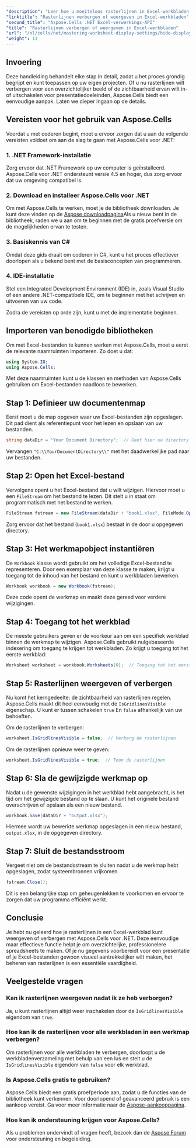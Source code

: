 ```yaml
---
"description": "Leer hoe u moeiteloos rasterlijnen in Excel-werkbladen kunt verbergen of weergeven met Aspose.Cells voor .NET. Deze uitgebreide tutorial bevat stapsgewijze instructies."
"linktitle": "Rasterlijnen verbergen of weergeven in Excel-werkbladen"
"second_title": "Aspose.Cells .NET Excel-verwerkings-API"
"title": "Rasterlijnen verbergen of weergeven in Excel-werkbladen"
"url": "/nl/cells/net/mastering-worksheet-display-settings/hide-display-gridlines/"
"weight": 11
---
```


## Invoering

Deze handleiding behandelt elke stap in detail, zodat u het proces grondig begrijpt en kunt toepassen op uw eigen projecten. Of u nu rasterlijnen wilt verbergen voor een overzichtelijker beeld of de zichtbaarheid ervan wilt in- of uitschakelen voor presentatiedoeleinden, Aspose.Cells biedt een eenvoudige aanpak. Laten we dieper ingaan op de details.

## Vereisten voor het gebruik van Aspose.Cells

Voordat u met coderen begint, moet u ervoor zorgen dat u aan de volgende vereisten voldoet om aan de slag te gaan met Aspose.Cells voor .NET:

### 1. .NET Framework-installatie
Zorg ervoor dat .NET Framework op uw computer is geïnstalleerd. Aspose.Cells voor .NET ondersteunt versie 4.5 en hoger, dus zorg ervoor dat uw omgeving compatibel is.

### 2. Download en installeer Aspose.Cells voor .NET
Om met Aspose.Cells te werken, moet je de bibliotheek downloaden. Je kunt deze vinden op de [Aspose downloadpagina](https://releases.aspose.com/cells/net/)Als u nieuw bent in de bibliotheek, raden we u aan om te beginnen met de gratis proefversie om de mogelijkheden ervan te testen.

### 3. Basiskennis van C#
Omdat deze gids draait om coderen in C#, kunt u het proces effectiever doorlopen als u bekend bent met de basisconcepten van programmeren.

### 4. IDE-installatie
Stel een Integrated Development Environment (IDE) in, zoals Visual Studio of een andere .NET-compatibele IDE, om te beginnen met het schrijven en uitvoeren van uw code.

Zodra de vereisten op orde zijn, kunt u met de implementatie beginnen.

## Importeren van benodigde bibliotheken

Om met Excel-bestanden te kunnen werken met Aspose.Cells, moet u eerst de relevante naamruimten importeren. Zo doet u dat:

```csharp
using System.IO;
using Aspose.Cells;
```

Met deze naamruimten kunt u de klassen en methoden van Aspose.Cells gebruiken om Excel-bestanden naadloos te bewerken.

## Stap 1: Definieer uw documentenmap

Eerst moet u de map opgeven waar uw Excel-bestanden zijn opgeslagen. Dit pad dient als referentiepunt voor het lezen en opslaan van uw bestanden.

```csharp
string dataDir = "Your Document Directory";  // Geef hier uw directory op
```

Vervangen `"C:\\YourDocumentDirectory\\"` met het daadwerkelijke pad naar uw bestanden.

## Stap 2: Open het Excel-bestand

Vervolgens opent u het Excel-bestand dat u wilt wijzigen. Hiervoor moet u een `FileStream` om het bestand te lezen. Dit stelt u in staat om programmatisch met het bestand te werken.

```csharp
FileStream fstream = new FileStream(dataDir + "book1.xlsx", FileMode.Open);
```

Zorg ervoor dat het bestand (`book1.xlsx`) bestaat in de door u opgegeven directory.

## Stap 3: Het werkmapobject instantiëren

De `Workbook` klasse wordt gebruikt om het volledige Excel-bestand te representeren. Door een exemplaar van deze klasse te maken, krijgt u toegang tot de inhoud van het bestand en kunt u werkbladen bewerken.

```csharp
Workbook workbook = new Workbook(fstream);
```

Deze code opent de werkmap en maakt deze gereed voor verdere wijzigingen.

## Stap 4: Toegang tot het werkblad

De meeste gebruikers geven er de voorkeur aan om een specifiek werkblad binnen de werkmap te wijzigen. Aspose.Cells gebruikt nulgebaseerde indexering om toegang te krijgen tot werkbladen. Zo krijgt u toegang tot het eerste werkblad:

```csharp
Worksheet worksheet = workbook.Worksheets[0];  // Toegang tot het eerste werkblad
```

## Stap 5: Rasterlijnen weergeven of verbergen

Nu komt het kerngedeelte: de zichtbaarheid van rasterlijnen regelen. Aspose.Cells maakt dit heel eenvoudig met de `IsGridlinesVisible` eigenschap. U kunt er tussen schakelen `true` En `false` afhankelijk van uw behoeften.

Om de rasterlijnen te verbergen:

```csharp
worksheet.IsGridlinesVisible = false;  // Verberg de rasterlijnen
```

Om de rasterlijnen opnieuw weer te geven:

```csharp
worksheet.IsGridlinesVisible = true;  // Toon de rasterlijnen
```

## Stap 6: Sla de gewijzigde werkmap op

Nadat u de gewenste wijzigingen in het werkblad hebt aangebracht, is het tijd om het gewijzigde bestand op te slaan. U kunt het originele bestand overschrijven of opslaan als een nieuw bestand.

```csharp
workbook.Save(dataDir + "output.xlsx");
```

Hiermee wordt uw bewerkte werkmap opgeslagen in een nieuw bestand, `output.xlsx`, in de opgegeven directory.

## Stap 7: Sluit de bestandsstroom

Vergeet niet om de bestandsstream te sluiten nadat u de werkmap hebt opgeslagen, zodat systeembronnen vrijkomen.

```csharp
fstream.Close();
```

Dit is een belangrijke stap om geheugenlekken te voorkomen en ervoor te zorgen dat uw programma efficiënt werkt.

## Conclusie

Je hebt nu geleerd hoe je rasterlijnen in een Excel-werkblad kunt weergeven of verbergen met Aspose.Cells voor .NET. Deze eenvoudige maar effectieve functie helpt je om overzichtelijke, professionelere spreadsheets te maken. Of je nu gegevens voorbereidt voor een presentatie of je Excel-bestanden gewoon visueel aantrekkelijker wilt maken, het beheren van rasterlijnen is een essentiële vaardigheid.

## Veelgestelde vragen

### Kan ik rasterlijnen weergeven nadat ik ze heb verborgen?
Ja, u kunt rasterlijnen altijd weer inschakelen door de `IsGridlinesVisible` eigendom van `true`.

### Hoe kan ik de rasterlijnen voor alle werkbladen in een werkmap verbergen?
Om rasterlijnen voor alle werkbladen te verbergen, doorloopt u de werkbladenverzameling met behulp van een lus en stelt u de `IsGridlinesVisible` eigendom van `false` voor elk werkblad.

### Is Aspose.Cells gratis te gebruiken?
Aspose.Cells biedt een gratis proefperiode aan, zodat u de functies van de bibliotheek kunt verkennen. Voor doorlopend of geavanceerd gebruik is een aankoop vereist. Ga voor meer informatie naar de [Aspose-aankooppagina](https://purchase.aspose.com/buy).

### Hoe kan ik ondersteuning krijgen voor Aspose.Cells?
Als u problemen ondervindt of vragen heeft, bezoek dan de [Aspose Forum](https://forum.aspose.com/c/cells/9) voor ondersteuning en begeleiding.